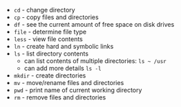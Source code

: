 * `cd` - change directory
* `cp` - copy files and directories
* `df` - see the current amount of free space on disk drives
* `file` - determine file type
* `less` - view file contents
* `ln` - create hard and symbolic links
* `ls` - list directory contents
  * can list contents of multiple directories: `ls ~ /usr`
  * can add more details `ls -l`
* `mkdir` - create directories
* `mv` - move/rename files and directories
* `pwd` - print name of current working directory
* `rm` - remove files and directories
